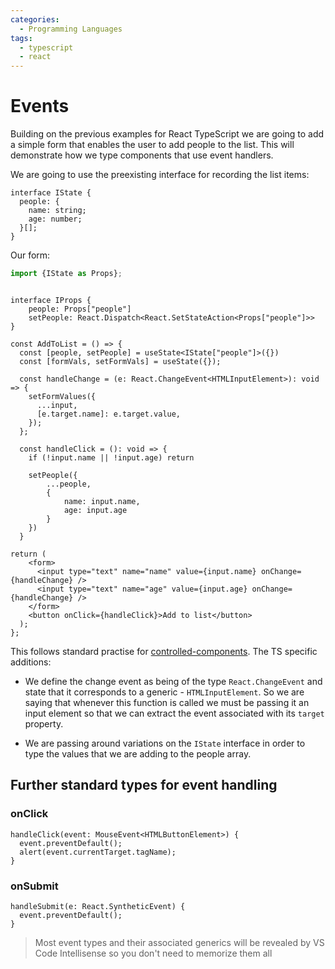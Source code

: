 ```yaml
---
categories:
  - Programming Languages
tags:
  - typescript
  - react
---
```


# Events

Building on the previous examples for React TypeScript we are going to add a simple form that enables the user to add people to the list. This will demonstrate how we type components that use event handlers.

We are going to use the preexisting interface for recording the list items:

```tsx
interface IState {
  people: {
    name: string;
    age: number;
  }[];
}
```

Our form:

```ts
import {IState as Props};
```

```tsx

interface IProps {
    people: Props["people"]
    setPeople: React.Dispatch<React.SetStateAction<Props["people"]>>
}

const AddToList = () => {
  const [people, setPeople] = useState<IState["people"]>({})
  const [formVals, setFormVals] = useState({});

  const handleChange = (e: React.ChangeEvent<HTMLInputElement>): void => {
    setFormValues({
      ...input,
      [e.target.name]: e.target.value,
    });
  };

  const handleClick = (): void => {
    if (!input.name || !input.age) return

    setPeople({
        ...people,
        {
            name: input.name,
            age: input.age
        }
    })
  }

return (
    <form>
      <input type="text" name="name" value={input.name} onChange={handleChange} />
      <input type="text" name="age" value={input.age} onChange={handleChange} />
    </form>
    <button onClick={handleClick}>Add to list</button>
  );
};
```

This follows standard practise for [controlled-components](/Programming_Languages/React/Hooks/Forms.md). The TS specific additions:

- We define the change event as being of the type `React.ChangeEvent` and state that it corresponds to a generic - `HTMLInputElement`. So we are saying that whenever this function is called we must be passing it an input element so that we can extract the event associated with its `target` property.

- We are passing around variations on the `IState` interface in order to type the values that we are adding to the people array.

## Further standard types for event handling

### onClick

```tsx
handleClick(event: MouseEvent<HTMLButtonElement>) {
  event.preventDefault();
  alert(event.currentTarget.tagName);
}
```

### onSubmit

```tsx
handleSubmit(e: React.SyntheticEvent) {
  event.preventDefault();
}
```

> Most event types and their associated generics will be revealed by VS Code Intellisense so you don't need to memorize them all
